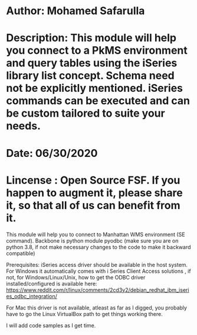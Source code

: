# Author: Mohamed Safarulla
# Description: This module will help you connect to a PkMS environment and query tables using the iSeries library list concept. Schema need not be explicitly mentioned. iSeries commands can be executed and can be custom tailored to suite your needs. 
# Date: 06/30/2020 
# Lincense : Open Source FSF. If you happen to augment it, please share it, so that all of us can benefit from it. 

This module will help you to connect to Manhattan WMS environment (SE command). Backbone is python module pyodbc (make sure you are on 
python 3.8, if not make necessary changes to the code to make it backward compatible)

Prerequisites:
iSeries access driver should be available in the host system. 
For Windows it automatically comes with i Series Client Access solutions 
, if not, for Windows/Linux/Unix, how to get the ODBC driver installed/configured is available here:
https://www.reddit.com/r/linux/comments/2cd3y2/debian_redhat_ibm_iseries_odbc_integration/


For Mac this driver is not available, atleast as far as I digged, you probably have to go the Linux VirtualBox path to get things working there.

I will add code samples as I get time. 
